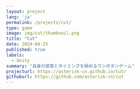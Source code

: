 ```yaml
---
layout: project
lang: 'ja'
permalink: /projects/cut/
type: game
image: img/cut/thumbnail.png
title: "Cut"
date: 2024-04-25
published: true
labels:
  - Unity
summary: "自身の感覚とタイミングを極めるワンボタンゲーム"
projecturl: https://asterisk-cn.github.io/Cut/
githuburl: https://github.com/asterisk-cn/cut
---
```



